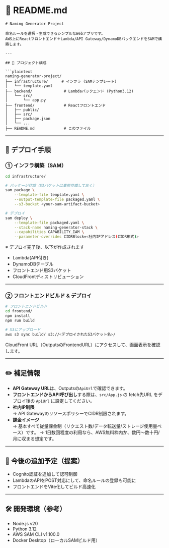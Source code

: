 # 📖 README.md

```
# Naming Generator Project

命名ルールを選択・生成できるシンプルなWebアプリです。  
AWS上にReactフロントエンド＋Lambda/API Gateway/DynamoDBバックエンドをSAMで構築します。

---

## 📂 プロジェクト構成

```plaintext
naming-generator-project/
├── infrastructure/      # インフラ (SAMテンプレート)
│   └── template.yaml
├── backend/              # Lambdaバックエンド (Python3.12)
│   └── src/
│       └── app.py
├── frontend/             # Reactフロントエンド
│   ├── public/
│   ├── src/
│   ├── package.json
│   └── ...
├── README.md             # このファイル
```

---

## 🚀 デプロイ手順

### ① インフラ構築（SAM）

```bash
cd infrastructure/

# パッケージ作成（S3バケットは事前作成しておく）
sam package \
    --template-file template.yaml \
    --output-template-file packaged.yaml \
    --s3-bucket <your-sam-artifact-bucket>

# デプロイ
sam deploy \
    --template-file packaged.yaml \
    --stack-name naming-generator-stack \
    --capabilities CAPABILITY_IAM \
    --parameter-overrides CIDRBlock=<社内IPアドレス(CIDR形式)>
```

※ デプロイ完了後、以下が作成されます
- Lambda(API付き)
- DynamoDBテーブル
- フロントエンド用S3バケット
- CloudFrontディストリビューション

---

### ② フロントエンドビルド & デプロイ

```bash
# フロントエンドビルド
cd frontend/
npm install
npm run build

# S3にアップロード
aws s3 sync build/ s3://<デプロイされたS3バケット名>/
```

CloudFront URL（OutputsのFrontendURL）にアクセスして、画面表示を確認します。

---

## ✏️ 補足情報

- **API Gateway URL**は、Outputsの`ApiUrl`で確認できます。
- **フロントエンドからAPI呼び出し**する際は、`src/App.js` の fetch先URL をデプロイ後の `ApiUrl` に設定してください。
- **社内IP制限**  
  → API GatewayのリソースポリシーでCIDR制限されます。
- **課金イメージ**  
  → 基本すべて従量課金制（リクエスト数/データ転送量/ストレージ使用量ベース）です。
  → 1日数回程度の利用なら、AWS無料枠内か、数円〜数十円/月に収まる想定です。

---

## 📌 今後の追加予定（提案）

- Cognito認証を追加して認可制御
- LambdaのAPIをPOST対応にして、命名ルールの登録も可能に
- フロントエンドをVite化してビルド高速化

---

## 🛠️ 開発環境（参考）

- Node.js v20
- Python 3.12
- AWS SAM CLI v1.100.0
- Docker Desktop（ローカルSAMビルド用）
```
